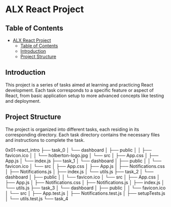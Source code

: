 # ALX React Project

## Table of Contents

- [ALX React Project](#alx-react-project)
  - [Table of Contents](#table-of-contents)
  - [Introduction](#introduction)
  - [Project Structure](#project-structure)

## Introduction

This project is a series of tasks aimed at learning and practicing React development. Each task corresponds to a specific feature or aspect of React, from basic application setup to more advanced concepts like testing and deployment.

## Project Structure

The project is organized into different tasks, each residing in its corresponding directory. Each task directory contains the necessary files and instructions to complete the task.

0x01-react_intro
├── task_0
│ └── dashboard
│ ├── public
│ │ ├── favicon.ico
│ │ └── holberton-logo.jpg
│ └── src
│ ├── App.css
│ ├── App.js
│ └── index.js
├── task_1
│ └── dashboard
│ ├── public
│ │ └── favicon.ico
│ └── src
│ ├── App.css
│ ├── App.js
│ ├── Notifications.css
│ ├── Notifications.js
│ ├── index.js
│ └── utils.js
├── task_2
│ └── dashboard
│ ├── public
│ │ └── favicon.ico
│ └── src
│ ├── App.css
│ ├── App.js
│ ├── Notifications.css
│ ├── Notifications.js
│ ├── index.js
│ └── utils.js
├── task_3
│ └── dashboard
│ ├── public
│ │ └── favicon.ico
│ └── src
│ ├── App.test.js
│ ├── Notifications.test.js
│ ├── setupTests.js
│ └── utils.test.js
└── task_4

